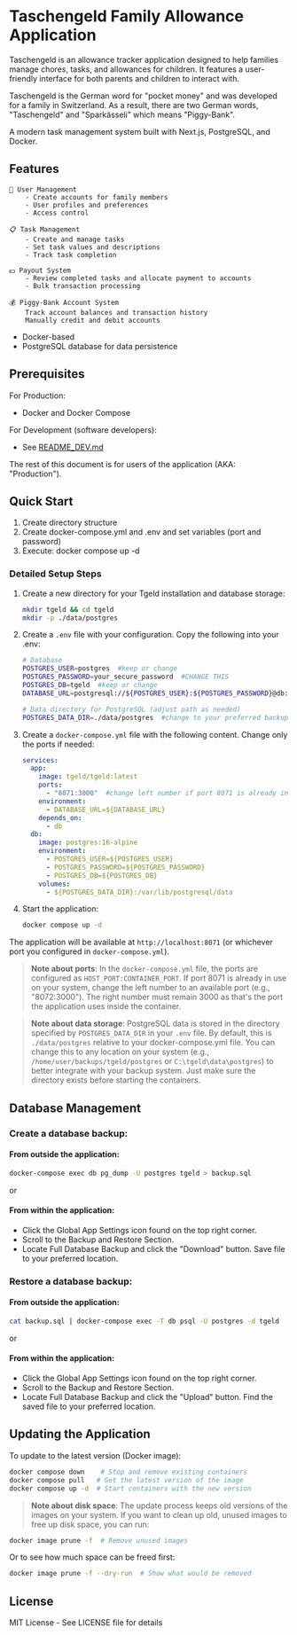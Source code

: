 # Taschengeld Family Allowance Application

Taschengeld is an allowance tracker application designed to help families manage chores, tasks, and allowances for children. It features a user-friendly interface for both parents and children to interact with.

Taschengeld is the German word for "pocket money" and was developed for a family in Switzerland.  As a result, there are two German words, "Taschengeld" and "Sparkässeli" which means "Piggy-Bank".

A modern task management system built with Next.js, PostgreSQL, and Docker.

## Features

    👥 User Management
        - Create accounts for family members
        - User profiles and preferences
        - Access control

    📋 Task Management
        - Create and manage tasks
        - Set task values and descriptions
        - Track task completion

    💵 Payout System
        - Review completed tasks and allocate payment to accounts
        - Bulk transaction processing

    💰 Piggy-Bank Account System
        Track account balances and transaction history
        Manually credit and debit accounts

- Docker-based
- PostgreSQL database for data persistence

## Prerequisites

For Production:
- Docker and Docker Compose

For Development (software developers):
- See [README_DEV.md](README_DEV.md)

The rest of this document is for users of the application (AKA: "Production").

## Quick Start

1. Create directory structure
2. Create docker-compose.yml and .env and set variables (port and password)
3. Execute: docker compose up -d

### Detailed Setup Steps

1. Create a new directory for your Tgeld installation and database storage:
   ```bash
   mkdir tgeld && cd tgeld
   mkdir -p ./data/postgres
   ```

2. Create a `.env` file with your configuration.  Copy the following into your .env:
   ```bash
   # Database
   POSTGRES_USER=postgres  #keep or change
   POSTGRES_PASSWORD=your_secure_password  #CHANGE THIS
   POSTGRES_DB=tgeld  #keep or change
   DATABASE_URL=postgresql://${POSTGRES_USER}:${POSTGRES_PASSWORD}@db:5432/${POSTGRES_DB}?schema=public  ##do not change

   # Data directory for PostgreSQL (adjust path as needed)
   POSTGRES_DATA_DIR=./data/postgres  #change to your preferred backup location.  If you change this, be sure the folder/path exists before starting the container.
   ```

3. Create a `docker-compose.yml` file with the following content.  Change only the ports if needed:
   ```yaml
   services:
     app:
       image: tgeld/tgeld:latest
       ports:
         - "8071:3000"  #change left number if port 8071 is already in use on your system (e.g., "8072:3000")
       environment:
         - DATABASE_URL=${DATABASE_URL}
       depends_on:
         - db
     db:
       image: postgres:16-alpine
       environment:
         - POSTGRES_USER=${POSTGRES_USER}
         - POSTGRES_PASSWORD=${POSTGRES_PASSWORD}
         - POSTGRES_DB=${POSTGRES_DB}
       volumes:
         - ${POSTGRES_DATA_DIR}:/var/lib/postgresql/data
   ```

4. Start the application:
   ```bash
   docker compose up -d
   ```

The application will be available at `http://localhost:8071` (or whichever port you configured in `docker-compose.yml`).

> **Note about ports**: In the `docker-compose.yml` file, the ports are configured as `HOST_PORT:CONTAINER_PORT`. If port 8071 is already in use on your system, change the left number to an available port (e.g., "8072:3000"). The right number must remain 3000 as that's the port the application uses inside the container.

> **Note about data storage**: PostgreSQL data is stored in the directory specified by `POSTGRES_DATA_DIR` in your `.env` file. By default, this is `./data/postgres` relative to your docker-compose.yml file. You can change this to any location on your system (e.g., `/home/user/backups/tgeld/postgres` or `C:\tgeld\data\postgres`) to better integrate with your backup system. Just make sure the directory exists before starting the containers.

## Database Management

### Create a database backup:
#### From outside the application:
```bash
docker-compose exec db pg_dump -U postgres tgeld > backup.sql
```
or
#### From within the application:
   - Click the Global App Settings icon found on the top right corner.
   - Scroll to the Backup and Restore Section.
   - Locate Full Database Backup and click the "Download" button.  Save file to your preferred location.

### Restore a database backup:
#### From outside the application:
```bash
cat backup.sql | docker-compose exec -T db psql -U postgres -d tgeld
```
or
#### From within the application:
   - Click the Global App Settings icon found on the top right corner.
   - Scroll to the Backup and Restore Section.
   - Locate Full Database Backup and click the "Upload" button.  Find the saved file to your preferred location.


## Updating the Application

To update to the latest version (Docker image):
```bash
docker compose down    # Stop and remove existing containers
docker compose pull   # Get the latest version of the image
docker compose up -d  # Start containers with the new version
```

> **Note about disk space**: The update process keeps old versions of the images on your system. If you want to clean up old, unused images to free up disk space, you can run:
```bash
docker image prune -f  # Remove unused images
```
Or to see how much space can be freed first:
```bash
docker image prune -f --dry-run  # Show what would be removed
```

## License

MIT License - See LICENSE file for details
